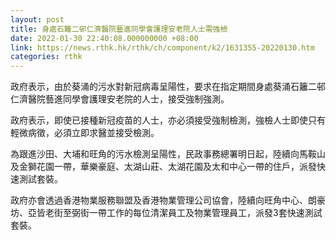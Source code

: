 ```yaml
---
layout: post
title: 身處石籬二邨仁濟醫院藝進同學會護理安老院人士需強檢
date: 2022-01-30 22:40:08.000000000 +08:00
link: https://news.rthk.hk/rthk/ch/component/k2/1631355-20220130.htm
categories: rthk
---
```


政府表示，由於葵涌的污水對新冠病毒呈陽性，要求在指定期間身處葵涌石籬二邨仁濟醫院藝進同學會護理安老院的人士，接受強制強測。

​政府表示，即使已接種新冠疫苗的人士，亦必須接受強制檢測，強檢人士即使只有輕微病徵，必須立即求醫並接受檢測。

為跟進沙田、大埔和旺角的污水檢測呈陽性，民政事務總署明日起，陸續向馬鞍山及金獅花園一帶，華樂豪庭、太湖山莊、太湖花園及太和中心一帶的住戶，派發快速測試套裝。
 
政府亦會透過香港物業服務聯盟及香港物業管理公司協會，陸續向旺角中心、朗豪坊、亞皆老街至弼街一帶工作的每位清潔員工及物業管理員工，派發3套快速測試套裝。
